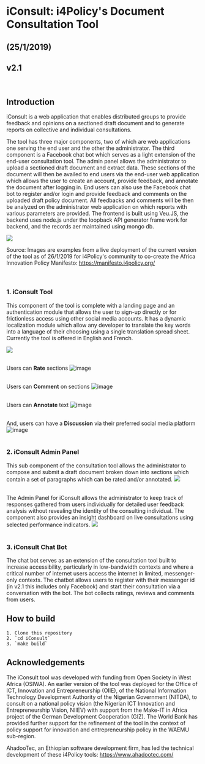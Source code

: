 
# iConsult: i4Policy's Document Consultation Tool
## (25/1/2019)
## v2.1 
<br>

## Introduction

iConsult is a web application that enables distributed groups to provide feedback and opinions on a sectioned draft document and to generate reports on collective and individual consultations. 

The tool has three major components, two of which are web applications one serving the end user and the other the administrator. The third component is a Facebook chat bot which serves as a light extension of the end-user consultation tool. The admin panel allows the administrator to upload a sectioned draft document and extract data. These sections of the document will then be availed to end users via the end-user web application which allows the user to create an account, provide feedback, and annotate the document after logging in. End users can also use the Facebook chat bot to register and/or login and provide feedback and comments on the uploaded draft policy document. All feedbacks and comments will be then be analyzed on the administrator web application on which reports with various parameters are provided. The frontend is built using Veu.JS, the backend uses node.js under the loopback API generator frame work for backend, and the records aer maintained using mongo db.

 ![](https://i.ibb.co/bN10SP2/1.png)
 
Source: Images are examples from a live deployment of the current version of the tool as of 26/1/2019 for i4Policy's community to co-create the Africa Innovation Policy Manifesto: https://manifesto.i4policy.org/
<br>
<br>
<br>

### 1. iConsult Tool

This component of the tool is complete with a landing page and an authentication module that allows the user to sign-up directly or for frictionless access using other social media accounts. It has a dynamic localization module which allow any developer to translate the key words into a language of their choosing using a single translation spread sheet. Currently the tool is offered in English and French.
 
 ![](https://i.ibb.co/DrWr8Gm/5.png)
<br>
<br>

Users can **Rate** sections
![image](https://user-images.githubusercontent.com/43605024/56871487-e1b7e800-6a1e-11e9-82d3-7a05da54c047.png)
<br>
<br>

Users can **Comment** on sections
![image](https://user-images.githubusercontent.com/43605024/56871524-7589b400-6a1f-11e9-9e7f-972cc7ba1720.png)
<br>
<br>
 
Users can **Annotate** text
![image](https://user-images.githubusercontent.com/43605024/56871460-9b628900-6a1e-11e9-9b08-16178669feef.png)
<br>
<br>

And, users can have a **Discussion** via their preferred social media platform
![image](https://user-images.githubusercontent.com/43605024/56871543-b7b2f580-6a1f-11e9-9eda-690f076bed30.png)
<br>
<br>

### 2. iConsult Admin Panel

This sub component of the consultation tool allows the administrator to compose and submit a draft document broken down into sections which contain a set of paragraphs which can be rated and/or annotated. 
 ![](https://i.ibb.co/MgMrMBw/2.png)
<br>
<br>

The Admin Panel for iConsult allows the administrator to keep track of responses gathered from users individually for detailed user feedback analysis without revealing the identity of the consulting individual. The component also provides an insight dashboard on live consultations using selected performance indicators.
 ![](https://i.ibb.co/2Mp3Nvj/3.png)
<br>
<br>

### 3. iConsult Chat Bot

The chat bot serves as an extension of the consultation tool built to increase accessibility, particularly in low-bandwidth contexts and where a critical number of internet users access the internet in limited, messenger-only contexts. The chatbot allows users to register with their messenger id (in v2.1 this includes only Facebook) and start their consultation via a conversation with the bot. The bot collects ratings, reviews and comments from users.
<br>

## How to build
```
1. Clone this repository
2. `cd iConsult`
3. `make build`
```

## Acknowledgements

The iConsult tool was developed with funding from Open Society in West Africa (OSIWA). An earlier version of the tool was deployed for the Office of ICT, Innovation and Entrepreneurship (OIIE), of the National Information Technology Development Authority of the Nigerian Government (NITDA), to consult on a national policy vision (the Nigerian ICT Innovation and Entrepreneurship Vision, NIIEV) with support from the Make-IT in Africa project of the German Development Cooperation (GIZ). The World Bank has provided further support for the refinement of the tool in the context of policy support for innovation and entrepreneurship policy in the WAEMU sub-region.

AhadooTec, an Ethiopian software development firm, has led the technical development of these i4Policy tools: https://www.ahadootec.com/ 
